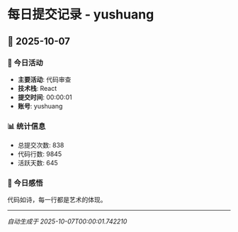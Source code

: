 # 每日提交记录 - yushuang

## 📅 2025-10-07

### 🎯 今日活动
- **主要活动**: 代码审查
- **技术栈**: React
- **提交时间**: 00:00:01
- **账号**: yushuang

### 📊 统计信息
- 总提交次数: 838
- 代码行数: 9845
- 活跃天数: 645

### 💭 今日感悟
代码如诗，每一行都是艺术的体现。

---
*自动生成于 2025-10-07T00:00:01.742210*
